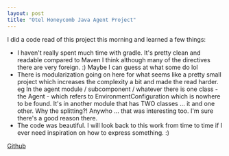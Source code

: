 ```yaml
---
layout: post
title: "Otel Honeycomb Java Agent Project"
---
```


I did a code read of this project this morning and learned a few things:

* I haven't really spent much time with gradle. It's pretty clean and readable compared to Maven I think although many of the directives there are very foreign. :) Maybe I can guess at what some do lol
* There is modularization going on here for what seems like a pretty small project which increases the complexity a bit and made the read harder. eg In the agent module / subcomponent / whatever there is one class - the Agent - which refers to EnvironmentConfiguration which is nowhere to be found. It's in another module that has TWO classes ... it and one other. Why the splitting?! Anywho ... that was interesting too. I'm sure there's a good reason there.
* The code was beautiful. I will look back to this work from time to time if I ever need inspiration on how to express something. :)

[Github](https://github.com/honeycombio/honeycomb-opentelemetry-java)
